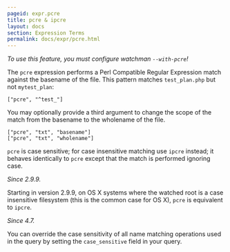 ```yaml
---
pageid: expr.pcre
title: pcre & ipcre
layout: docs
section: Expression Terms
permalink: docs/expr/pcre.html
---
```


*To use this feature, you must configure watchman `--with-pcre`!*

The `pcre` expression performs a Perl Compatible Regular Expression match
against the basename of the file.  This pattern matches `test_plan.php` but not
`mytest_plan`:

    ["pcre", "^test_"]

You may optionally provide a third argument to change the scope of the match
from the basename to the wholename of the file.

    ["pcre", "txt", "basename"]
    ["pcre", "txt", "wholename"]

`pcre` is case sensitive; for case insensitive matching use `ipcre` instead;
it behaves identically to `pcre` except that the match is performed ignoring
case.

*Since 2.9.9.*

Starting in version 2.9.9, on OS X systems where the watched root is a case
insensitive filesystem (this is the common case for OS X), `pcre` is equivalent
to `ipcre`.

*Since 4.7.*

You can override the case sensitivity of all name matching operations used
in the query by setting the `case_sensitive` field in your query.


